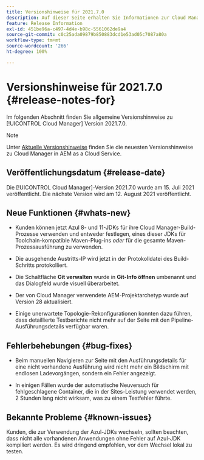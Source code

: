 ```yaml
---
title: Versionshinweise für 2021.7.0
description: Auf dieser Seite erhalten Sie Informationen zur Cloud Manager-Version 2021.7.0.
feature: Release Information
exl-id: 451be96a-c497-4d4e-b98c-5561062de9a4
source-git-commit: c0c25ada09879b850883dcd1e53ad05c7087a80a
workflow-type: tm+mt
source-wordcount: '266'
ht-degree: 100%

---
```


# Versionshinweise für 2021.7.0 {#release-notes-for}

Im folgenden Abschnitt finden Sie allgemeine Versionshinweise zu [!UICONTROL Cloud Manager] Version 2021.7.0.

>[!NOTE]
>Unter [Aktuelle Versionshinweise](https://experienceleague.adobe.com/docs/experience-manager-cloud-service/onboarding/getting-access/release-notes-cloud-manager/release-notes-cm-current.html?lang=de#getting-access) finden Sie die neuesten Versionshinweise zu Cloud Manager in AEM as a Cloud Service.

## Veröffentlichungsdatum {#release-date}

Die [!UICONTROL Cloud Manager]-Version 2021.7.0 wurde am 15. Juli 2021 veröffentlicht.
Die nächste Version wird am 12. August 2021 veröffentlicht.

## Neue Funktionen {#whats-new}

* Kunden können jetzt Azul 8- und 11-JDKs für ihre Cloud Manager-Build-Prozesse verwenden und entweder festlegen, eines dieser JDKs für Toolchain-kompatible Maven-Plug-ins *oder* für die gesamte Maven-Prozessausführung zu verwenden.

* Die ausgehende Austritts-IP wird jetzt in der Protokolldatei des Build-Schritts protokolliert.

* Die Schaltfläche **Git verwalten** wurde in **Git-Info öffnen** umbenannt und das Dialogfeld wurde visuell überarbeitet.

* Der von Cloud Manager verwendete AEM-Projektarchetyp wurde auf Version 28 aktualisiert.

* Einige unerwartete Topologie-Rekonfigurationen konnten dazu führen, dass detaillierte Testberichte nicht mehr auf der Seite mit den Pipeline-Ausführungsdetails verfügbar waren.

## Fehlerbehebungen {#bug-fixes}

* Beim manuellen Navigieren zur Seite mit den Ausführungsdetails für eine nicht vorhandene Ausführung wird nicht mehr ein Bildschirm mit endlosen Ladevorgängen, sondern ein Fehler angezeigt.

* In einigen Fällen wurde der automatische Neuversuch für fehlgeschlagene Container, die in der Sites-Leistung verwendet werden, 2 Stunden lang nicht wirksam, was zu einem Testfehler führte.

## Bekannte Probleme {#known-issues}

Kunden, die zur Verwendung der Azul-JDKs wechseln, sollten beachten, dass nicht alle vorhandenen Anwendungen ohne Fehler auf Azul-JDK kompiliert werden. Es wird dringend empfohlen, vor dem Wechsel lokal zu testen.

